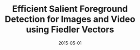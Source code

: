 ---
title: 'Efficient Salient Foreground Detection for Images and Video using Fiedler Vectors'
collection: publications
permalink: /publication/saliency-fiedler
date: 2015-05-01
venue: 'Eurographics Workshop on Intelligent Cinematography and Editing'
city: 'Zurich'
state: 'Switzerland'
teaser:
thumbnail: 'saliency-fiedler.png'
authors: "Federico Perazzi, Olga Sorkine-Hornung, Alexander Sorkine-Hornung"
bibtex: saliency-fiedler.txt
url: saliency-fiedler.pdf
arxiv:
project: http://graphics.ethz.ch/~perazzif/saliency_fiedler/index.html
source: https://graphics.ethz.ch/~perazzif/saliency_fiedler/files/saliency_fiedler.txt
data:
---